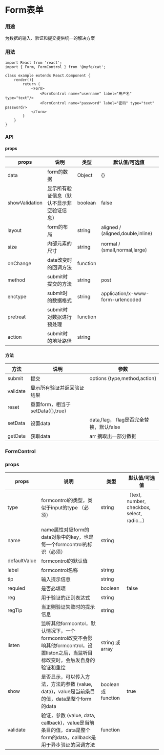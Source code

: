 # Form表单

### 用途

为数据的输入、验证和提交提供统一的解决方案

### 用法

```
import React from 'react';
import { Form, FormControl } from '@myfe/cat';

class example extends React.Component {
    render(){
        return (
            <Form>
                <FormControl name="username" label="用户名" type="text"/>
                <FormControl name="password" label="密码" type="text" password/>
            </form>
        )
    }
}
```


### API

#### props

props | 说明 | 类型 | 默认值/可选值
------------ |--------------- | ------------- | -------------
data | form的数据 | Object | {}
showValidation | 显示所有验证信息（默认不显示非空验证信息） | boolean | false
layout | form的布局 | string | aligned / (aligned,double,inline)
size | 内部元素的尺寸 | string | normal / (small,normal,large)
onChange | data改变时的回调方法 | function
method | submit时提交的方法 | string | post
enctype | submit时的数据格式 | string | application/x-www-form-urlencoded
pretreat | submit时对数据进行预处理 | function
action | submit时的地址路径 | string |


#### 方法

方法 | 说明 | 参数
------------ |--------------- | -------------
submit | 提交 | options {type,method,action}
validate | 显示所有验证并返回验证结果 |
reset | 重置form，相当于 setData({},true)
setData | 设置data | data,flag， flag是否完全替换，默认false
getData | 获取data | arr 摘取出一部分数据



### FormControl

### props

props | 说明 | 类型 | 默认值/可选值
------------ |--------------- | ------------- | -------------
type | formcontrol的类型，类似于input的type （必须） | string | （text, number, checkbox, select, radio...）
name | name属性对应form的data对象中的key，也是每一个formcontrol的标识（必须）| string
defaultValue | formcontrol的默认值 | |
label | formcontrol名称 | string |
tip | 输入提示信息 | string |
requied | 是否必填项 | boolean | false
reg | 用于验证的正则表达式 | string
regTip | 当正则验证失败时的提示信息 | string
listen | 监听其他formcontol，默认情况下，一个formcontrol改变不会影响其他formcontrol，设置liston之后，当监听目标改变时，会触发自身的验证和重绘 | string 或 array |
show | 是否显示，可以传入方法，方法的参数 (value, data)，value是当前条目的值，data是整个form的data | boolean 或 function | true
validate | 验证，参数 (value, data, callback)，value是当前条目的值，data是整个form的data，callback是用于异步验证的回调方法 | function